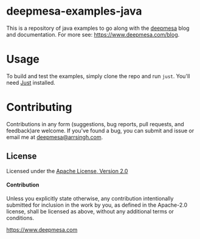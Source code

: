 # deepmesa-examples-java

This is a repository of java examples to go along with the [deepmesa](https://www.deepmesa.com) blog and documentation. For more see: https://www.deepmesa.com/blog.

# Usage

To build and test the examples, simply clone the repo and run `just`. You'll need [Just](https://github.com/casey/just) installed.

# Contributing

Contributions in any form (suggestions, bug reports, pull requests, and feedback)are welcome. If you've found a bug, you can submit and issue or email me at deepmesa@arrsingh.com.

## License

Licensed under the [Apache License, Version 2.0](LICENSE)

#### Contribution

Unless you explicitly state otherwise, any contribution intentionally submitted for inclusion in the work by you, as defined in the Apache-2.0 license, shall be licensed as above, without any additional terms or conditions.

https://www.deepmesa.com
